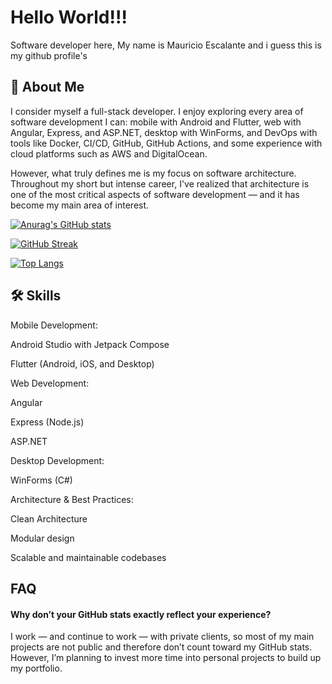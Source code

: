 
# Hello World!!!

Software developer here, My name is Mauricio Escalante and i guess this is my github profile's



## 🚀 About Me
I consider myself a full-stack developer. I enjoy exploring every area of software development I can: mobile with Android and Flutter, web with Angular, Express, and ASP.NET, desktop with WinForms, and DevOps with tools like Docker, CI/CD, GitHub, GitHub Actions, and some experience with cloud platforms such as AWS and DigitalOcean.

However, what truly defines me is my focus on software architecture. Throughout my short but intense career, I've realized that architecture is one of the most critical aspects of software development — and it has become my main area of interest.


[![Anurag's GitHub stats](https://github-readme-stats.vercel.app/api?username=chupino)](https://github.com/anuraghazra/github-readme-stats)

[![GitHub Streak](https://streak-stats.demolab.com/?user=chupino)](https://git.io/streak-stats)

[![Top Langs](https://github-readme-stats.vercel.app/api/top-langs/?username=chupino)](https://github.com/anuraghazra/github-readme-stats)
## 🛠 Skills
Mobile Development:

Android Studio with Jetpack Compose

Flutter (Android, iOS, and Desktop)

Web Development:

Angular

Express (Node.js)

ASP.NET

Desktop Development:

WinForms (C#)

Architecture & Best Practices:

Clean Architecture

Modular design

Scalable and maintainable codebases


## FAQ

#### Why don’t your GitHub stats exactly reflect your experience?

I work — and continue to work — with private clients, so most of my main projects are not public and therefore don’t count toward my GitHub stats. However, I’m planning to invest more time into personal projects to build up my portfolio.
